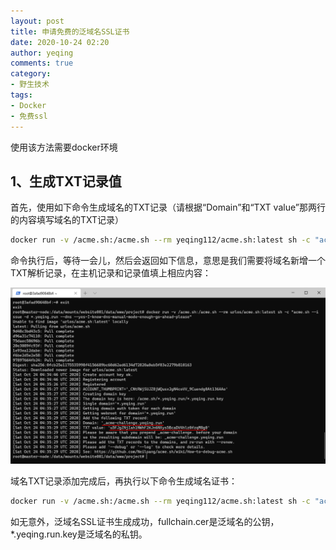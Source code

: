 ```yaml
---
layout: post
title: 申请免费的泛域名SSL证书
date: 2020-10-24 02:20
author: yeqing
comments: true
category:
- 野生技术
tags:
- Docker
- 免费ssl
---
```


使用该方法需要docker环境

## 1、生成TXT记录值

首先，使用如下命令生成域名的TXT记录（请根据“Domain”和“TXT value”那两行的内容填写域名的TXT记录）

```bash
docker run -v /acme.sh:/acme.sh --rm yeqing112/acme.sh:latest sh -c "acme.sh --issue -d *.yeqing.run --dns --yes-I-know-dns-manual-mode-enough-go-ahead-please"
```

命令执行后，等待一会儿，然后会返回如下信息，意思是我们需要将域名新增一个TXT解析记录，在主机记录和记录值填上相应内容：

![image-20201024141228393](../assets/images/image-20201024141228393.png)

域名TXT记录添加完成后，再执行以下命令生成域名证书：

```bash
docker run -v /acme.sh:/acme.sh --rm yeqing112/acme.sh:latest sh -c "acme.sh --renew -d *.yeqing.run --yes-I-know-dns-manual-mode-enough-go-ahead-please"
```

如无意外，泛域名SSL证书生成成功，fullchain.cer是泛域名的公钥，*.yeqing.run.key是泛域名的私钥。